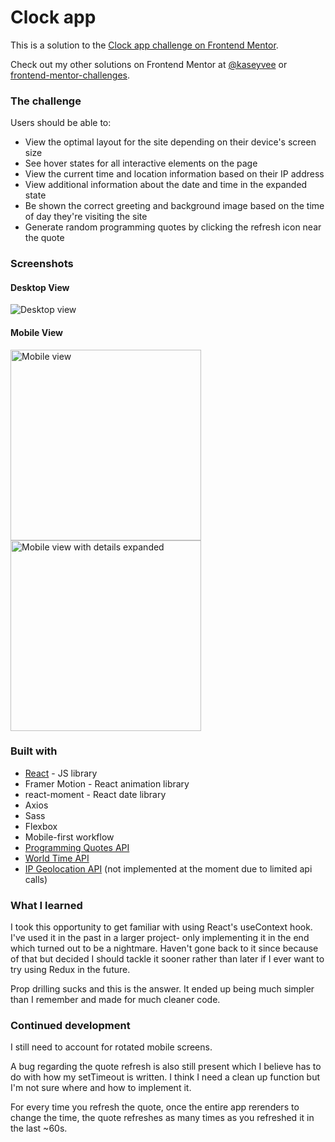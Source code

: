 # Clock app

This is a solution to the [Clock app challenge on Frontend Mentor](https://www.frontendmentor.io/challenges/clock-app-LMFaxFwrM).

Check out my other solutions on Frontend Mentor at [@kaseyvee](https://www.frontendmentor.io/profile/kaseyvee) or [frontend-mentor-challenges](https://github.com/kaseyvee/frontend-mentor-challenges).

### The challenge

Users should be able to:

- View the optimal layout for the site depending on their device's screen size
- See hover states for all interactive elements on the page
- View the current time and location information based on their IP address
- View additional information about the date and time in the expanded state
- Be shown the correct greeting and background image based on the time of day they're visiting the site
- Generate random programming quotes by clicking the refresh icon near the quote

### Screenshots

#### Desktop View
![Desktop view](https://i.imgur.com/qEdkhND.png)

#### Mobile View
<p float="left">
  <img src="https://i.imgur.com/h7cichJ.png" alt="Mobile view" width="305">
  <img src="https://i.imgur.com/zg8DTHd.png" alt="Mobile view with details expanded" width="305">
</p>

### Built with

- [React](https://reactjs.org/) - JS library
- Framer Motion - React animation library
- react-moment - React date library
- Axios
- Sass
- Flexbox
- Mobile-first workflow
- [Programming Quotes API](https://github.com/lukePeavey/quotable)
- [World Time API](http://worldtimeapi.org/)
- [IP Geolocation API](https://freegeoip.app/) (not implemented at the moment due to limited api calls)

### What I learned

I took this opportunity to get familiar with using React's useContext hook. I've used it in the past in a larger project- only implementing it in the end which turned out to be a nightmare. Haven't gone back to it since because of that but decided I should tackle it sooner rather than later if I ever want to try using Redux in the future.

Prop drilling sucks and this is the answer. It ended up being much simpler than I remember and made for much cleaner code.

### Continued development

I still need to account for rotated mobile screens.

A bug regarding the quote refresh is also still present which I believe has to do with how my setTimeout is written. I think I need a clean up function but I'm not sure where and how to implement it.

For every time you refresh the quote, once the entire app rerenders to change the time, the quote refreshes as many times as you refreshed it in the last ~60s.
